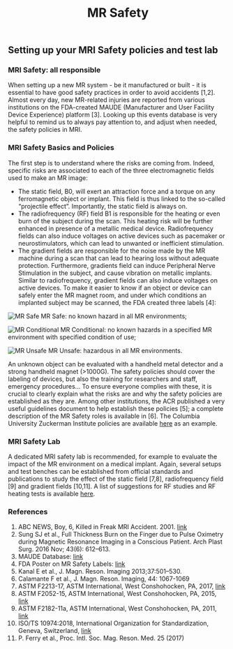 ﻿---
layout: page
title: MR Safety
---

## Setting up your MRI Safety policies and test lab

### MRI Safety: all responsible

When setting up a new MR system - be it manufactured or built - it is essential to have good safety practices in order to avoid accidents [1,2]. Almost every day, new MR-related injuries are reported from various institutions on the FDA-created MAUDE (Manufacturer and User Facility Device Experience) platform [3]. Looking up this events database is very helpful to remind us to always pay attention to, and adjust when needed, the safety policies in MRI. 

### MRI Safety Basics and Policies
The first step is to understand where the risks are coming from. Indeed, specific risks are associated to each of the three electromagnetic fields used to make an MR image: 
-	The static field, B0, will exert an attraction force and a torque on any ferromagnetic object or implant. This field is thus linked to the so-called “projectile effect”. Importantly, the static field is always on.
-	The radiofrequency (RF) field B1 is responsible for the heating or even burn of the subject during the scan. This heating risk will be further enhanced in presence of a metallic medical device. Radiofrequency fields can also induce voltages on active devices such as pacemaker or neurostimulators, which can lead to unwanted or inefficient stimulation. 
-	The gradient fields are responsible for the noise made by the MR machine during a scan that can lead to hearing loss without adequate protection. Furthermore, gradients field can induce Peripheral Nerve Stimulation in the subject, and cause vibration on metallic implants. Similar to radiofrequency, gradient fields can also induce voltages on active devices.
To make it easier to know if an object or device can safely enter the MR magnet room, and under which conditions an implanted subject may be scanned, the FDA created three labels [4]: 

![MR Safe](https://github.com/imr-framework/imr-framework.github.io/blob/master/assets/mrsafety/mrsafe.JPG) MR Safe: no known hazard in all MR environments;

![MR Conditional](https://github.com/imr-framework/imr-framework.github.io/blob/master/assets/mrsafety/mrconditional.JPG) MR Conditional: no known hazards in a specified MR environment with specified condition of use;

![MR Unsafe](https://github.com/imr-framework/imr-framework.github.io/blob/master/assets/mrsafety/mrunsafe.JPG) MR Unsafe: hazardous in all MR environments. 

An unknown object can be evaluated with a handheld metal detector and a strong handheld magnet (>1000G). 
The safety policies should cover the labeling of devices, but also the training for researchers and staff, emergency procedures… To ensure everyone complies with these, it is crucial to clearly explain what the risks are and why the safety policies are established as they are. Among other institutions, the ACR published a very useful guidelines document to help establish these policies [5]; a complete description of the MR Safety roles is available in [6]. The Columbia University Zuckerman Institute policies are available [here](https://github.com/imr-framework/imr-framework.github.io/blob/master/assets/mrsafety/MBBI%20MR%20Safety%20Policies.zip) as an example.


### MRI Safety Lab
A dedicated MRI safety lab is recommended, for example to evaluate the impact of the MR environment on a medical implant. Again, several setups and test benches can be established from official standards and publications to study the effect of the static field [7,8], radiofrequency field [9] and gradient fields [10,11].
A list of suggestions for RF studies and RF heating tests is available [here](https://github.com/imr-framework/imr-framework.github.io/blob/master/assets/mrsafety/RF-Safety_Lab.xlsx). 

### References
1.	ABC NEWS, Boy, 6, Killed in Freak MRI Accident. 2001. [link](https://abcnews.go.com/US/story?id=92745&page=1)
2.	Sung SJ et al., Full Thickness Burn on the Finger due to Pulse Oximetry during Magnetic Resonance Imaging in a Conscious Patient. Arch Plast Surg. 2016 Nov; 43(6): 612–613.
3.	MAUDE Database: [link](https://www.accessdata.fda.gov/scripts/cdrh/cfdocs/cfmaude/search.cfm)
4.	FDA Poster on MR Safety Labels: [link](https://www.fda.gov/downloads/Radiation-EmittingProducts/RadiationEmittingProductsandProcedures/MedicalImaging/MRI/UCM528081.pdf)
5.	Kanal E et al., J. Magn. Reson. Imaging 2013;37:501–530.
6.	Calamante F et al., J. Magn. Reson. Imaging, 44: 1067-1069
7.	ASTM F2213-17, ASTM International, West Conshohocken, PA, 2017, [link](https://doi.org/10.1520/F2213-17)
8.	ASTM F2052-15, ASTM International, West Conshohocken, PA, 2015, [link](https://doi.org/10.1520/F2052-15) 
9.	ASTM F2182-11a, ASTM International, West Conshohocken, PA, 2011, [link](https://doi.org/10.1520/F2182-11A)  
10.	ISO/TS 10974:2018, International Organization for Standardization, Geneva, Switzerland, [link](https://www.iso.org/standard/65055.html)
11.	P. Ferry et al., Proc. Intl. Soc. Mag. Reson. Med. 25 (2017)
